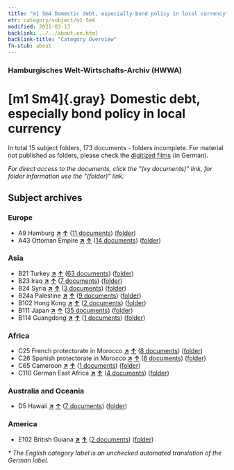 ```yaml
---
title: "m1 Sm4 Domestic debt, especially bond policy in local currency"
etr: category/subject/m1 Sm4
modified: 2021-03-13
backlink: ../../about.en.html
backlink-title: "Category Overview"
fn-stub: about
---
```


### Hamburgisches Welt-Wirtschafts-Archiv (HWWA)
# [m1 Sm4]{.gray}&#8201; Domestic debt, especially bond policy in local currency&#160; 





In total 15 subject folders, 173 documents - folders incomplete.
For material not published as folders, please check the [digitized films](/film/h1_sh) (in German).

_For direct access to the documents, click the "(xy documents)" link, for folder information use the "(folder)" link._

## Subject archives



### Europe

- A9 Hamburg [**&nearr;**](../../../geo/i/140905/about.en.html "Hamburg (all folders)") [**&uarr;**](../../../geo/about.en.html#A9 "Country category system") (<a href="https://pm20.zbw.eu/dfgview/sh/140905,163296" title="about: Hamburg : Domestic debt, especially bond policy in local currency" target="_blank">11 documents</a>) ([folder](http://purl.org/pressemappe20/folder/sh/140905,163296))
- A43 Ottoman Empire [**&nearr;**](../../../geo/i/141034/about.en.html "Ottoman Empire (all folders)") [**&uarr;**](../../../geo/about.en.html#A43 "Country category system") (<a href="https://pm20.zbw.eu/dfgview/sh/141034,163296" title="about: Ottoman Empire : Domestic debt, especially bond policy in local currency" target="_blank">14 documents</a>) ([folder](http://purl.org/pressemappe20/folder/sh/141034,163296))

### Asia

- B21 Turkey [**&nearr;**](../../../geo/i/141111/about.en.html "Turkey (all folders)") [**&uarr;**](../../../geo/about.en.html#B21 "Country category system") (<a href="https://pm20.zbw.eu/dfgview/sh/141111,163296" title="about: Turkey : Domestic debt, especially bond policy in local currency" target="_blank">63 documents</a>) ([folder](http://purl.org/pressemappe20/folder/sh/141111,163296))
- B23 Iraq [**&nearr;**](../../../geo/i/141113/about.en.html "Iraq (all folders)") [**&uarr;**](../../../geo/about.en.html#B23 "Country category system") (<a href="https://pm20.zbw.eu/dfgview/sh/141113,163296" title="about: Iraq : Domestic debt, especially bond policy in local currency" target="_blank">7 documents</a>) ([folder](http://purl.org/pressemappe20/folder/sh/141113,163296))
- B24 Syria [**&nearr;**](../../../geo/i/141114/about.en.html "Syria (all folders)") [**&uarr;**](../../../geo/about.en.html#B24 "Country category system") (<a href="https://pm20.zbw.eu/dfgview/sh/141114,163296" title="about: Syria : Domestic debt, especially bond policy in local currency" target="_blank">3 documents</a>) ([folder](http://purl.org/pressemappe20/folder/sh/141114,163296))
- B24a Palestine [**&nearr;**](../../../geo/i/141115/about.en.html "Palestine (all folders)") [**&uarr;**](../../../geo/about.en.html#B24a "Country category system") (<a href="https://pm20.zbw.eu/dfgview/sh/141115,163296" title="about: Palestine : Domestic debt, especially bond policy in local currency" target="_blank">9 documents</a>) ([folder](http://purl.org/pressemappe20/folder/sh/141115,163296))
- B102 Hong Kong [**&nearr;**](../../../geo/i/141268/about.en.html "Hong Kong (all folders)") [**&uarr;**](../../../geo/about.en.html#B102 "Country category system") (<a href="https://pm20.zbw.eu/dfgview/sh/141268,163296" title="about: Hong Kong : Domestic debt, especially bond policy in local currency" target="_blank">2 documents</a>) ([folder](http://purl.org/pressemappe20/folder/sh/141268,163296))
- B111 Japan [**&nearr;**](../../../geo/i/141272/about.en.html "Japan (all folders)") [**&uarr;**](../../../geo/about.en.html#B111 "Country category system") (<a href="https://pm20.zbw.eu/dfgview/sh/141272,163296" title="about: Japan : Domestic debt, especially bond policy in local currency" target="_blank">35 documents</a>) ([folder](http://purl.org/pressemappe20/folder/sh/141272,163296))
- B114 Guangdong [**&nearr;**](../../../geo/i/141275/about.en.html "Guangdong (all folders)") [**&uarr;**](../../../geo/about.en.html#B114 "Country category system") (<a href="https://pm20.zbw.eu/dfgview/sh/141275,163296" title="about: Guangdong : Domestic debt, especially bond policy in local currency" target="_blank">1 documents</a>) ([folder](http://purl.org/pressemappe20/folder/sh/141275,163296))

### Africa

- C25 French protectorate in Morocco [**&nearr;**](../../../geo/i/141358/about.en.html "French protectorate in Morocco (all folders)") [**&uarr;**](../../../geo/about.en.html#C25 "Country category system") (<a href="https://pm20.zbw.eu/dfgview/sh/141358,163296" title="about: French protectorate in Morocco : Domestic debt, especially bond policy in local currency" target="_blank">8 documents</a>) ([folder](http://purl.org/pressemappe20/folder/sh/141358,163296))
- C26 Spanish protectorate in Morocco [**&nearr;**](../../../geo/i/141359/about.en.html "Spanish protectorate in Morocco (all folders)") [**&uarr;**](../../../geo/about.en.html#C26 "Country category system") (<a href="https://pm20.zbw.eu/dfgview/sh/141359,163296" title="about: Spanish protectorate in Morocco : Domestic debt, especially bond policy in local currency" target="_blank">6 documents</a>) ([folder](http://purl.org/pressemappe20/folder/sh/141359,163296))
- C65 Cameroon [**&nearr;**](../../../geo/i/141410/about.en.html "Cameroon (all folders)") [**&uarr;**](../../../geo/about.en.html#C65 "Country category system") (<a href="https://pm20.zbw.eu/dfgview/sh/141410,163296" title="about: Cameroon : Domestic debt, especially bond policy in local currency" target="_blank">1 documents</a>) ([folder](http://purl.org/pressemappe20/folder/sh/141410,163296))
- C110 German East Africa [**&nearr;**](../../../geo/i/141471/about.en.html "German East Africa (all folders)") [**&uarr;**](../../../geo/about.en.html#C110 "Country category system") (<a href="https://pm20.zbw.eu/dfgview/sh/141471,163296" title="about: German East Africa : Domestic debt, especially bond policy in local currency" target="_blank">4 documents</a>) ([folder](http://purl.org/pressemappe20/folder/sh/141471,163296))

### Australia and Oceania

- D5 Hawaii [**&nearr;**](../../../geo/i/141595/about.en.html "Hawaii (all folders)") [**&uarr;**](../../../geo/about.en.html#D5 "Country category system") (<a href="https://pm20.zbw.eu/dfgview/sh/141595,163296" title="about: Hawaii : Domestic debt, especially bond policy in local currency" target="_blank">7 documents</a>) ([folder](http://purl.org/pressemappe20/folder/sh/141595,163296))

### America

- E102 British Guiana [**&nearr;**](../../../geo/i/141700/about.en.html "British Guiana (all folders)") [**&uarr;**](../../../geo/about.en.html#E102 "Country category system") (<a href="https://pm20.zbw.eu/dfgview/sh/141700,163296" title="about: British Guiana : Domestic debt, especially bond policy in local currency" target="_blank">2 documents</a>) ([folder](http://purl.org/pressemappe20/folder/sh/141700,163296))


_* The English category label is an unchecked automated translation of the German label._

